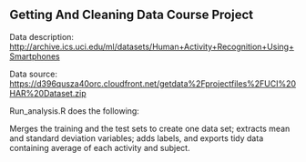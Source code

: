 ## Getting And Cleaning Data Course Project

Data description: http://archive.ics.uci.edu/ml/datasets/Human+Activity+Recognition+Using+Smartphones

Data source: https://d396qusza40orc.cloudfront.net/getdata%2Fprojectfiles%2FUCI%20HAR%20Dataset.zip

Run_analysis.R does the following:

Merges the training and the test sets to create one data set; extracts mean and standard deviation variables; adds labels, and exports tidy data containing average of each activity and subject.

